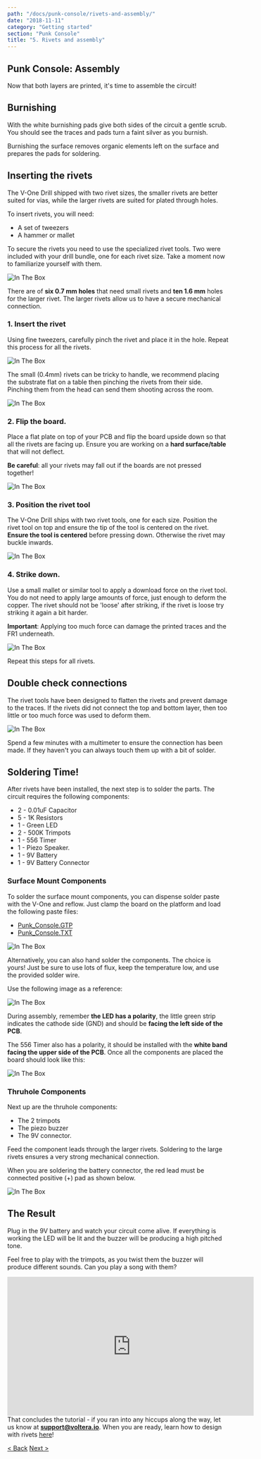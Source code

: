 ```yaml
---
path: "/docs/punk-console/rivets-and-assembly/"
date: "2018-11-11"
category: "Getting started"
section: "Punk Console"
title: "5. Rivets and assembly"
---
```


## Punk Console: Assembly

Now that both layers are printed, it's time to assemble the circuit!

## Burnishing

With the white burnishing pads give both sides of the circuit a gentle scrub. You should see the traces and pads turn a faint silver as you burnish.

Burnishing the surface removes organic elements left on the surface and prepares the pads for soldering.

## Inserting the rivets

The V-One Drill shipped with two rivet sizes, the smaller rivets are better suited for vias, while the larger rivets are suited for plated through holes.

To insert rivets, you will need:

- A set of tweezers
- A hammer or mallet

To secure the rivets you need to use the specialized rivet tools. Two were included with your drill bundle, one for each rivet size. Take a moment now to familiarize yourself with them.

<div class="media-wrapper">
<img alt="In The Box" src="/docs/gettingStarted/punkConsole/rivetsAndAssembly/RivetCloseUp.png">
</div>

There are of **six 0.7 mm holes** that need small rivets and **ten 1.6 mm** holes for the larger rivet. The larger rivets allow us to have a secure mechanical connection.

### 1. Insert the rivet

Using fine tweezers, carefully pinch the rivet and place it in the hole. Repeat this process for all the rivets.

<div class="media-wrapper">
<img alt="In The Box" src="/docs/gettingStarted/punkConsole/rivetsAndAssembly/placingRivets.jpg">
</div>

The small (0.4mm) rivets can be tricky to handle, we recommend placing the substrate flat on a table then pinching the rivets from their side. Pinching them from the head can send them shooting across the room.

<div class="media-wrapper">
<img alt="In The Box" src="/docs/gettingStarted/punkConsole/rivetsAndAssembly/TweezerTip.png">
</div>

### 2. Flip the board.

Place a flat plate on top of your PCB and flip the board upside down so that all the rivets are facing up. Ensure you are working on a **hard surface/table** that will not deflect.

<div class="warning info">
    <p><strong>Be careful</strong>: all your rivets may fall out if the boards are not pressed together!</p>
</div>

<div class="media-wrapper">
<img alt="In The Box" src="/docs/gettingStarted/punkConsole/rivetsAndAssembly/Flipping.png">
</div>

### 3. Position the rivet tool

The V-One Drill ships with two rivet tools, one for each size. Position the rivet tool on top and ensure the tip of the tool is centered on the rivet. **Ensure the tool is centered** before pressing down. Otherwise the rivet may buckle inwards.

<div class="media-wrapper">
<img alt="In The Box" src="/docs/gettingStarted/punkConsole/rivetsAndAssembly/centering.jpg">
</div>

### 4. Strike down.

Use a small mallet or similar tool to apply a download force on the rivet tool. You do not need to apply large amounts of force, just enough to deform the copper. The rivet should not be 'loose' after striking, if the rivet is loose try striking it again a bit harder.

<div class="important info">
    <p><strong>Important</strong>: Applying too much force can damage the printed traces and the FR1 underneath.</p>
</div>

<div class="media-wrapper">
<img alt="In The Box" src="/docs/gettingStarted/punkConsole/rivetsAndAssembly/hammerTime.jpg">
</div>

Repeat this steps for all rivets.

## Double check connections

The rivet tools have been designed to flatten the rivets and prevent damage to the traces. If the rivets did not connect the top and bottom layer, then too little or too much force was used to deform them.

<div class="media-wrapper">
<img alt="In The Box" src="/docs/gettingStarted/punkConsole/rivetsAndAssembly/RivetsInSideBySide.jpg">
</div>

Spend a few minutes with a multimeter to ensure the connection has been made. If they haven't you can always touch them up with a bit of solder.

## Soldering Time!

After rivets have been installed, the next step is to solder the parts. The circuit requires the following components:

- 2 - 0.01uF Capacitor
- 5 - 1K Resistors
- 1 - Green LED
- 2 - 500K Trimpots
- 1 - 556 Timer
- 1 - Piezo Speaker.
- 1 - 9V Battery
- 1 - 9V Battery Connector

### Surface Mount Components

To solder the surface mount components, you can dispense solder paste with the V-One and reflow. Just clamp the board on the platform and load the following paste files:

- [Punk_Console.GTP](/docs/gettingStarted/punkConsole/rivetsAndAssembly/Punk_Console.GTP)
- [Punk_Console.TXT](/docs/gettingStarted/punkConsole/rivetsAndAssembly/Punk_Console.TXT)

<div class="media-wrapper">
<img alt="In The Box" src="/docs/gettingStarted/punkConsole/rivetsAndAssembly/SolderPaste.png">
</div>

Alternatively, you can also hand solder the components. The choice is yours! Just be sure to use lots of flux, keep the temperature low, and use the provided solder wire.

Use the following image as a reference:

<div class="media-wrapper">
<img alt="In The Box" src="/docs/gettingStarted/punkConsole/rivetsAndAssembly/Layout.JPG">
</div>

During assembly, remember **the LED has a polarity**, the little green strip indicates the cathode side (GND) and should be **facing the left side of the PCB**.

The 556 Timer also has a polarity, it should be installed with the **white band facing the upper side of the PCB**. Once all the components are placed the board should look like this:

<div class="media-wrapper">
<img alt="In The Box" src="/docs/gettingStarted/punkConsole/rivetsAndAssembly/PartiallyAssembled.jpg">
</div>

### Thruhole Components

Next up are the thruhole components:

- The 2 trimpots
- The piezo buzzer
- The 9V connector.

Feed the component leads through the larger rivets. Soldering to the large rivets ensures a very strong mechanical connection.

When you are soldering the battery connector, the red lead must be connected positive (+) pad as shown below.

<div class="media-wrapper">
<img alt="In The Box" src="/docs/gettingStarted/punkConsole/rivetsAndAssembly/FullyAssembled.jpg">
</div>

## The Result

Plug in the 9V battery and watch your circuit come alive. If everything is working the LED will be lit and the buzzer will be producing a high pitched tone.

Feel free to play with the trimpots, as you twist them the buzzer will produce different sounds. Can you play a song with them?

<div class="media-wrapper">
<iframe width="560" height="315" src="https://www.youtube.com/embed/8C-z9LmUGmc" frameborder="0" allow="accelerometer; autoplay; encrypted-media; gyroscope; picture-in-picture" allowfullscreen></iframe>
</div

That concludes the tutorial - if you ran into any hiccups along the way, let us know at **support@voltera.io**. When you are ready, learn how to design with rivets [here](/docs/working-with-rivets/)!

<div class="navigation">
    <a href="/docs/punk-console/printing-the-circuit/" class="left">< Back</a>
    <a href="#" class="right disabled">Next ></a>
</div>